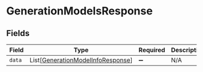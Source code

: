 # GenerationModelsResponse


## Fields

| Field                                                                                   | Type                                                                                    | Required                                                                                | Description                                                                             |
| --------------------------------------------------------------------------------------- | --------------------------------------------------------------------------------------- | --------------------------------------------------------------------------------------- | --------------------------------------------------------------------------------------- |
| `data`                                                                                  | List[[GenerationModelInfoResponse](../../models/shared/generationmodelinforesponse.md)] | :heavy_minus_sign:                                                                      | N/A                                                                                     |